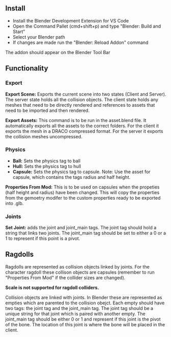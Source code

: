 ## Install

- Install the Blender Development Extension for VS Code
- Open the Command Pallet (cmd+shift+p) and type "Blender: Build and Start" 
- Select your Blender path
- If changes are made run the "Blender: Reload Addon" command

The addon should appear on the Blender Tool Bar

## Functionality 

### Export 
**Export Scene:** Exports the current scene into two states (Client and Server). The server state holds all the collision objects. The client state holds any meshes that need to be directly rendered and references to assets that need to be imported and then rendered.

**Export Assets:** This command is to be run in the asset.blend file. It automatically exports all the assets to the correct folders. For the client it exports the mesh in a DRACO compressed format. For the server it exports the collision meshes uncompressed.

### Physics

- **Ball:**  Sets the physics tag to ball 
- **Hull:**  Sets the physics tag to hull 
- **Capsule:** Sets the physics tag to capsule. Note: Use the asset for capsule, which contains the tags radius and half height.

**Properties From Mod:**  This is to be used on capsules when the propeties (half height and radius) have been changed. This will copy the properties from the gemoetry modifer to the custom properties ready to be exported into .glb.

### Joints

**Set Joint:** adds the joint and joint_main tags. The joint tag should hold a string that links two joints. The joint_main tag should be set to either a 0 or a 1 to represent if this point is a pivot.


## Ragdolls

Ragdolls are represented as collision objects linked by joints. For the character ragdoll these collison objects are capsules (remember to run "Properties From Mod" if the collider sizes are changed). 

**Scale is not supported for ragdoll colliders.**

Collision objects are linked with joints. In Blender these are represented as empties which are parented to the collision obejct. Each empty should have two tags: the joint tag and the joint_main tag. The joint tag should be a unique string for that joint which is paired with another empty. The joint_main tag should be either 0 or 1 and represent if this joint is the pivot of the bone. The location of this joint is where the bone will be placed in the client.

